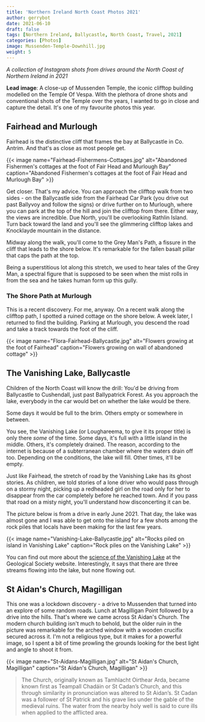 ```yaml
---
title: 'Northern Ireland North Coast Photos 2021'
author: gerrybot
date: 2021-06-10
draft: false
tags: [Northern Ireland, Ballycastle, North Coast, Travel, 2021]
categories: [Photos]
image: Mussenden-Temple-Downhill.jpg
weight: 5
---
```


_A collection of Instagram shots from drives around the North Coast of Northern Ireland in 2021_ 
<!--more-->

**Lead image**: A close-up of Mussenden Temple, the iconic clifftop building modelled on the Temple Of Vespa. With the plethora of drone shots and conventional shots of the Temple over the years, I wanted to go in close and capture the detail. It's one of my favourite photos this year.

## Fairhead and Murlough

Fairhead is the distinctive cliff that frames the bay at Ballycastle in Co. Antrim. And that's as close as most people get. 

{{< image name="Fairhead-Fishermens-Cottages.jpg" alt="Abandoned Fishermen's cottages at the foot of Fair Head and Murlough  Bay" caption="Abandoned Fishermen's cottages at the foot of Fair Head and Murlough  Bay" >}}

Get closer. That's my advice. You can approach the clifftop walk from two sides - on the Ballycastle side from the Fairhead Car Park (you drive out past Ballyvoy and follow the signs) or drive further on to Murlough, where you can park at the top of the hill and join the clifftop from there. Either way, the views are incredible. Due North, you'll be overlooking Rathlin Island. Turn back toward the land and you'll see the glimmering clifftop lakes and Knocklayde mountain in the distance.

Midway along the walk, you'll come to the Grey Man's Path, a fissure in the cliff that leads to the shore below. It's remarkable for the fallen basalt pillar that caps the path at the top. 

Being a superstitious lot along this stretch, we used to hear tales of the Grey Man, a spectral figure that is supposed to be seen when the mist rolls in from the sea and he takes human form up this gully.

### The Shore Path at Murlough

This is a recent discovery. For me, anyway. On a recent walk along the clifftop path, I spotted a ruined cottage on the shore below. A week later, I returned to find the building. Parking at Murlough, you descend the road and take a track towards the foot of the cliff. 

{{< image name="Flora-Fairhead-Ballycastle.jpg" alt="Flowers growing at the foot of Fairhead" caption="Flowers growing on wall of abandoned cottage" >}}

## The Vanishing Lake, Ballycastle

Children of the North Coast will know the drill: You'd be driving from Ballycastle to Cushendall, just past Ballypatrick Forest. As you approach the lake, everybody in the car would bet on whether the lake would be there.

Some days it would be full to the brim. Others empty or somewhere in between.

You see, the Vanishing Lake (or Loughareema, to give it its proper title) is only there _some_ of the time. Some days, it's full with a little island in the middle. Others, it's completely drained. The reason, according to the internet is because of a subterranean chamber where the waters drain off too. Depending on the conditions, the lake will fill. Other times, it'll be empty. 

Just like Fairhead, the stretch of road by the Vanishing Lake has its ghost stories. As children, we told stories of a lone driver who would pass through on a stormy night, picking up a redheaded girl on the road only for her to disappear from the car completely before he reached town. And if you pass that road on a misty night, you'll understand how disconcerting it can be.

The picture below is from a drive in early June 2021. That day, the lake was almost gone and I was able to get onto the island for a few shots among the rock piles that locals have been making for the last few years.

{{< image name="Vanishing-Lake-Ballycastle.jpg" alt="Rocks piled on island in Vanishing Lake" caption="Rock piles on the Vanishing Lake" >}}

You can find out more about the [science of the Vanishing Lake](https://www.geolsoc.org.uk/GeositesLoughareema) at the Geological Society website. Interestingly, it says that there are three streams flowing into the lake, but none flowing out. 

## St Aidan's Church, Magilligan

This one was a lockdown discovery - a drive to Mussenden that turned into an explore of some random roads. Lunch at Magilligan Point followed by a drive into the hills. That's where we came across St Aidan's Church. The modern church building isn't much to behold, but the older ruin in the picture was remarkable for the arched window with a wooden crucifix secured across it. I'm not a religious type, but it makes for a powerful image, so I spent a bit of time prowling the grounds looking for the best light and angle to shoot it from.

{{< image name="St-Aidans-Magilligan.jpg" alt="St Aidan's Church, Magilligan" caption="St Aidan's Church, Magilligan" >}}

> The Church, originally known as Tamhlacht Oirthear Arda, became known first as Teampall Chadáin or St Cadan’s Church, and this through similarity in pronunciation was altered to St Aidan’s. St Cadan was a follower of St Patrick and his grave lies under the gable of the medieval ruins. The water from the nearby holy well is said to cure ills when applied to the afflicted area.